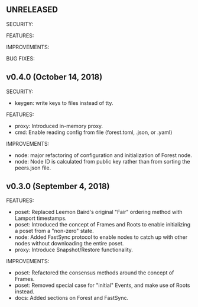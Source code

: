 ## UNRELEASED

SECURITY:

FEATURES:

IMPROVEMENTS:

BUG FIXES:

## v0.4.0 (October 14, 2018)

SECURITY:

* keygen: write keys to files instead of tty. 

FEATURES:

* proxy: Introduced in-memory proxy.
* cmd: Enable reading config from file (forest.toml, .json, or .yaml)

IMPROVEMENTS:

* node: major refactoring of configuration and initialization of Forest node.
* node: Node ID is calculated from public key rather than from sorting the 
peers.json file.

## v0.3.0 (September 4, 2018)

FEATURES:

* poset: Replaced Leemon Baird's original "Fair" ordering method with 
Lamport timestamps.
* poset: Introduced the concept of Frames and Roots to enable initializing a
poset from a "non-zero" state.
* node: Added FastSync protocol to enable nodes to catch up with other nodes 
without downloading the entire poset. 
* proxy: Introduce Snapshot/Restore functionality.

IMPROVEMENTS:

* poset: Refactored the consensus methods around the concept of Frames.
* poset: Removed special case for "initial" Events, and make use of Roots 
instead. 
* docs: Added sections on Forest and FastSync.